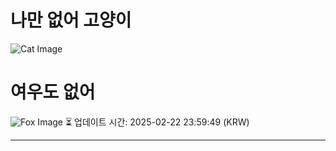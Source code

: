 
# 나만 없어 고양이

![Cat Image](https://cdn2.thecatapi.com/images/3f2.jpg)

# 여우도 없어
![Fox Image](https://randomfox.ca/images/44.jpg)
⏳ 업데이트 시간: 2025-02-22 23:59:49 (KRW)

---
